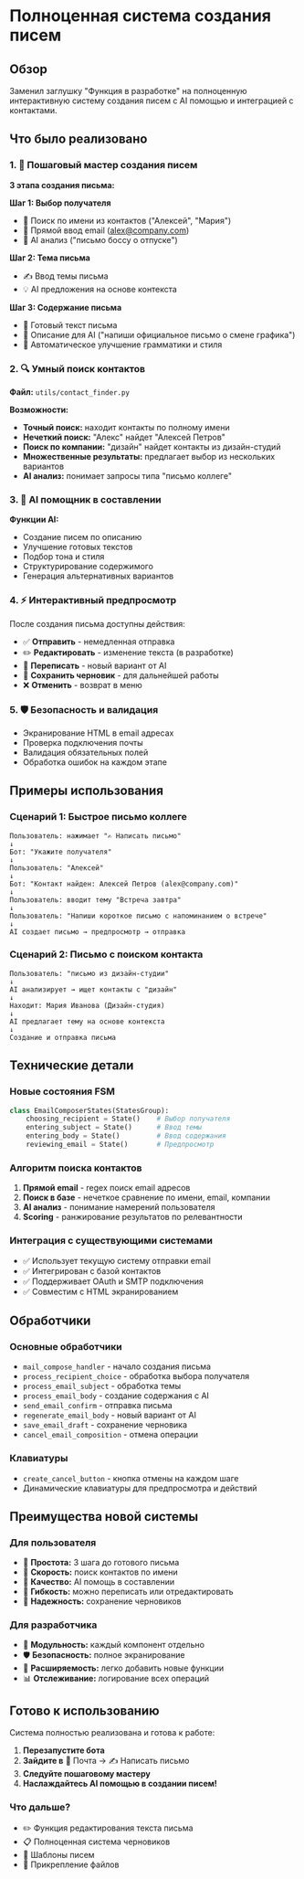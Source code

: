 # Полноценная система создания писем

## Обзор

Заменил заглушку "Функция в разработке" на полноценную интерактивную систему создания писем с AI помощью и интеграцией с контактами.

## Что было реализовано

### 1. 🎯 Пошаговый мастер создания писем
**3 этапа создания письма:**

**Шаг 1: Выбор получателя**
- 👤 Поиск по имени из контактов ("Алексей", "Мария")
- 📧 Прямой ввод email (alex@company.com)
- 🤖 AI анализ ("письмо боссу о отпуске")

**Шаг 2: Тема письма**
- ✍️ Ввод темы письма
- 💡 AI предложения на основе контекста

**Шаг 3: Содержание письма**
- 📝 Готовый текст письма
- 🤖 Описание для AI ("напиши официальное письмо о смене графика")
- 🎨 Автоматическое улучшение грамматики и стиля

### 2. 🔍 Умный поиск контактов
**Файл:** `utils/contact_finder.py`

**Возможности:**
- **Точный поиск:** находит контакты по полному имени
- **Нечеткий поиск:** "Алекс" найдет "Алексей Петров"
- **Поиск по компании:** "дизайн" найдет контакты из дизайн-студий
- **Множественные результаты:** предлагает выбор из нескольких вариантов
- **AI анализ:** понимает запросы типа "письмо коллеге"

### 3. 🤖 AI помощник в составлении
**Функции AI:**
- Создание писем по описанию
- Улучшение готовых текстов
- Подбор тона и стиля
- Структурирование содержимого
- Генерация альтернативных вариантов

### 4. ⚡ Интерактивный предпросмотр
После создания письма доступны действия:
- ✅ **Отправить** - немедленная отправка
- ✏️ **Редактировать** - изменение текста (в разработке)
- 🔄 **Переписать** - новый вариант от AI
- 💾 **Сохранить черновик** - для дальнейшей работы
- ❌ **Отменить** - возврат в меню

### 5. 🛡️ Безопасность и валидация
- Экранирование HTML в email адресах
- Проверка подключения почты
- Валидация обязательных полей
- Обработка ошибок на каждом этапе

## Примеры использования

### Сценарий 1: Быстрое письмо коллеге
```
Пользователь: нажимает "✍️ Написать письмо"
↓
Бот: "Укажите получателя"
↓
Пользователь: "Алексей"
↓
Бот: "Контакт найден: Алексей Петров (alex@company.com)"
↓
Пользователь: вводит тему "Встреча завтра"
↓
Пользователь: "Напиши короткое письмо с напоминанием о встрече"
↓
AI создает письмо → предпросмотр → отправка
```

### Сценарий 2: Письмо с поиском контакта
```
Пользователь: "письмо из дизайн-студии"
↓
AI анализирует → ищет контакты с "дизайн"
↓
Находит: Мария Иванова (Дизайн-студия)
↓
AI предлагает тему на основе контекста
↓
Создание и отправка письма
```

## Технические детали

### Новые состояния FSM
```python
class EmailComposerStates(StatesGroup):
    choosing_recipient = State()    # Выбор получателя
    entering_subject = State()      # Ввод темы
    entering_body = State()         # Ввод содержания
    reviewing_email = State()       # Предпросмотр
```

### Алгоритм поиска контактов
1. **Прямой email** - regex поиск email адресов
2. **Поиск в базе** - нечеткое сравнение по имени, email, компании
3. **AI анализ** - понимание намерений пользователя
4. **Scoring** - ранжирование результатов по релевантности

### Интеграция с существующими системами
- ✅ Использует текущую систему отправки email
- ✅ Интегрирован с базой контактов
- ✅ Поддерживает OAuth и SMTP подключения
- ✅ Совместим с HTML экранированием

## Обработчики

### Основные обработчики
- `mail_compose_handler` - начало создания письма
- `process_recipient_choice` - обработка выбора получателя  
- `process_email_subject` - обработка темы
- `process_email_body` - создание содержания с AI
- `send_email_confirm` - отправка письма
- `regenerate_email_body` - новый вариант от AI
- `save_email_draft` - сохранение черновика
- `cancel_email_composition` - отмена операции

### Клавиатуры
- `create_cancel_button` - кнопка отмены на каждом шаге
- Динамические клавиатуры для предпросмотра и действий

## Преимущества новой системы

### Для пользователя
- 🚀 **Простота:** 3 шага до готового письма
- 🎯 **Скорость:** поиск контактов по имени
- 🤖 **Качество:** AI помощь в составлении
- 🔄 **Гибкость:** можно переписать или отредактировать
- 💾 **Надежность:** сохранение черновиков

### Для разработчика  
- 🧩 **Модульность:** каждый компонент отдельно
- 🛡️ **Безопасность:** полное экранирование
- 🔧 **Расширяемость:** легко добавить новые функции
- 📊 **Отслеживание:** логирование всех операций

## Готово к использованию

Система полностью реализована и готова к работе:

1. **Перезапустите бота**
2. **Зайдите в** 📧 Почта → ✍️ Написать письмо  
3. **Следуйте пошаговому мастеру**
4. **Наслаждайтесь AI помощью в создании писем!**

### Что дальше?
- ✏️ Функция редактирования текста письма
- 📋 Полноценная система черновиков
- 🎨 Шаблоны писем
- 📎 Прикрепление файлов